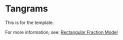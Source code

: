 # Tangrams

This is for the template.


For more information, see: [Rectangular Fraction Model](https://hvparent.com/common-core-math-part-four)
